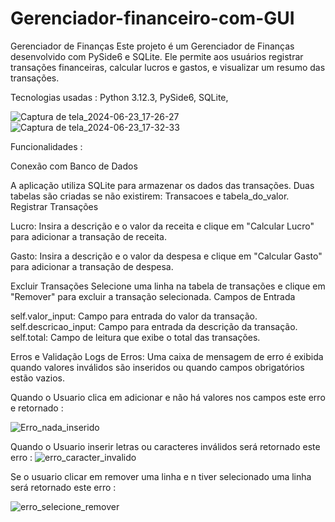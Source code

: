 # Gerenciador-financeiro-com-GUI
Gerenciador de Finanças
Este projeto é um Gerenciador de Finanças desenvolvido com PySide6 e SQLite. Ele permite aos usuários registrar transações financeiras, calcular lucros e gastos, e visualizar um resumo das transações.

Tecnologias usadas : 
Python 3.12.3,
PySide6,
SQLite,

![Captura de tela_2024-06-23_17-26-27](https://github.com/Brayandev0/Gerenciador-financeiro-com-GUI/assets/84828739/0dd1d04f-3713-4222-8066-d00c622c489b)
![Captura de tela_2024-06-23_17-32-33](https://github.com/Brayandev0/Gerenciador-financeiro-com-GUI/assets/84828739/3966ada7-3893-4b4a-86e2-5ee177fea92f)

Funcionalidades :

  Conexão com Banco de Dados
  
A aplicação utiliza SQLite para armazenar os dados das transações.
Duas tabelas são criadas se não existirem: Transacoes e tabela_do_valor.
Registrar Transações

Lucro: Insira a descrição e o valor da receita e clique em "Calcular Lucro" para adicionar a transação de receita.

Gasto: Insira a descrição e o valor da despesa e clique em "Calcular Gasto" para adicionar a transação de despesa.

Excluir Transações
Selecione uma linha na tabela de transações e clique em "Remover" para excluir a transação selecionada.
Campos de Entrada

self.valor_input: Campo para entrada do valor da transação.
self.descricao_input: Campo para entrada da descrição da transação.
self.total: Campo de leitura que exibe o total das transações.

Erros e Validação
Logs de Erros: Uma caixa de mensagem de erro é exibida quando valores inválidos são inseridos ou quando campos obrigatórios estão vazios.

Quando o Usuario clica em adicionar e não há valores nos campos este erro e retornado :

![Erro_nada_inserido](https://github.com/Brayandev0/Gerenciador-financeiro-com-GUI/assets/84828739/51b217fd-ec59-452e-a51d-9ca393d0c170)

Quando o Usuario inserir letras ou caracteres inválidos será retornado este erro :
![erro_caracter_invalido](https://github.com/Brayandev0/Gerenciador-financeiro-com-GUI/assets/84828739/e63c984f-d5d7-4a6a-a7ef-697c6ea322f8)

Se o usuario clicar em remover uma linha e n tiver selecionado uma linha será retornado este erro :

![erro_selecione_remover](https://github.com/Brayandev0/Gerenciador-financeiro-com-GUI/assets/84828739/9f69bbd6-acad-4817-b6be-38ef1e21a18b)
